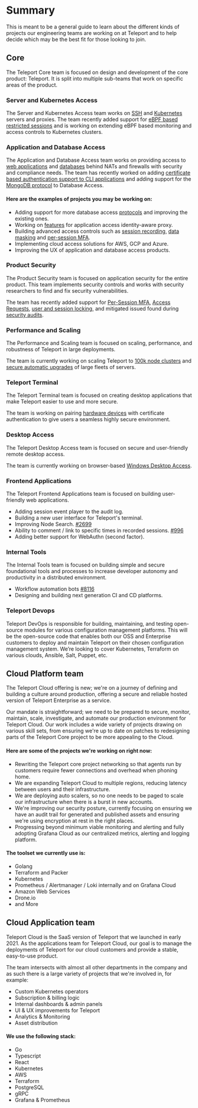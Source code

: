 # Summary

This is meant to be a general guide to learn about the different kinds of projects our engineering teams are working on at Teleport and to help decide which may be the best fit for those looking to join.

## Core

The Teleport Core team is focused on design and development of the core product: Teleport. It is split into multiple sub-teams that work on specific areas of the product.

### Server and Kubernetes Access

The Server and Kubernetes Access team works on [SSH](https://goteleport.com/ssh-server-access/) and [Kubernetes](https://goteleport.com/kubernetes-access/) servers and proxies. The team recently added support for [eBPF based restricted sessions](https://goteleport.com/docs/server-access/guides/restricted-session) and is working on extending eBPF based monitoring and access controls to Kubernetes clusters.

### Application and Database Access

The Application and Database Access team works on providing access to [web applications](https://goteleport.com/docs/application-access) and [databases](https://goteleport.com/docs/database-access/) behind NATs and firewalls with security and compliance needs. The team has recently worked on adding [certificate based authentication support to CLI applications](https://github.com/gravitational/teleport/pull/5918) and adding support for the [MongoDB protocol](https://github.com/gravitational/teleport/pull/7213) to Database Access.

#### Here are the examples of projects you may be working on:

* Adding support for more database access [protocols](https://github.com/gravitational/teleport/issues?q=is%3Aopen+is%3Aissue+label%3Adatabase-access+label%3Adb%2Frequested) and improving the existing ones.
* Working on [features](https://github.com/gravitational/teleport/issues?q=is%3Aissue+is%3Aopen+label%3Aapplication-access+label%3Afeature-request) for application access identity-aware proxy.
* Building advanced access controls such as [session recording](https://github.com/gravitational/teleport/issues/5799), [data masking](https://github.com/gravitational/teleport/issues/7150) and [per-session MFA](https://github.com/gravitational/teleport/issues/6172).
* Implementing cloud access solutions for AWS, GCP and Azure.
* Improving the UX of application and database access products.

### Product Security

The Product Security team is focused on application security for the entire product. This team implements security controls and works with security researchers to find and fix security vulnerabilities.

The team has recently added support for [Per-Session MFA](https://goteleport.com/docs/access-controls/guides/per-session-mfa/), [Access Requests](https://goteleport.com/docs/enterprise/workflow/), [user and session locking](https://github.com/gravitational/teleport/pull/7286), and mitigated issued found during [security audits](https://goteleport.com/resources/audits/).

### Performance and Scaling

The Performance and Scaling team is focused on scaling, performance, and robustness of Teleport in large deployments.

The team is currently working on scaling Teleport to [100k node clusters](https://github.com/gravitational/teleport/issues/4173) and [secure automatic upgrades](https://github.com/gravitational/teleport/pull/6691) of large fleets of servers.

### Teleport Terminal

The Teleport Terminal team is focused on creating desktop applications that make Teleport easier to use and more secure.

The team is working on pairing [hardware devices](https://github.com/gravitational/teleport/pull/7808) with certificate authentication to give users a seamless highly secure environment.

### Desktop Access

The Teleport Desktop Access team is focused on secure and user-friendly remote desktop access.

The team is currently working on browser-based [Windows Desktop Access](https://github.com/gravitational/teleport/pull/7725).

### Frontend Applications

The Teleport Frontend Applications team is focused on building user-friendly web applications.

* Adding session event player to the audit log.
* Building a new user interface for Teleport's terminal.
* Improving Node Search. [#2699](https://github.com/gravitational/teleport/issues/2699)
* Ability to comment / link to specific times in recorded sessions. [#996](https://github.com/gravitational/teleport/issues/996)
* Adding better support for WebAuthn (second factor).

### Internal Tools

The Internal Tools team is focused on building simple and secure foundational tools and processes to increase developer autonomy and productivity in a distributed environment.

* Workflow automation bots [#8116](https://github.com/gravitational/teleport/pull/8116)
* Designing and building next generation CI and CD platforms.

### Teleport Devops

Teleport DevOps is responsible for building, maintaining, and testing open-source modules for various configuration management platforms. This will be the open-source code that enables both our OSS and Enterprise customers to deploy and maintain Teleport on their chosen configuration management system. We’re looking to cover Kubernetes, Terraform on various clouds, Ansible, Salt, Puppet, etc.

## Cloud Platform team

The Teleport Cloud offering is new; we're on a journey of defining and building a culture around production, offering a secure and reliable hosted version of Teleport Enterprise as a service.

Our mandate is straightforward; we need to be prepared to secure, monitor, maintain, scale, investigate, and automate our production environment for Teleport Cloud. Our work includes a wide variety of projects drawing on various skill sets, from ensuring we're up to date on patches to redesigning parts of the Teleport Core project to be more appealing to the Cloud.

#### Here are some of the projects we're working on right now:

* Rewriting the Teleport core project networking so that agents run by customers require fewer connections and overhead when phoning home.
* We are expanding Teleport Cloud to multiple regions, reducing latency between users and their infrastructure.
* We are deploying auto scalers, so no one needs to be paged to scale our infrastructure when there is a burst in new accounts.
* We're improving our security posture, currently focusing on ensuring we have an audit trail for generated and published assets and ensuring we're using encryption at rest in the right places.
* Progressing beyond minimum viable monitoring and alerting and fully adopting Grafana Cloud as our centralized metrics, alerting and logging platform.

#### The toolset we currently use is:

* Golang
* Terraform and Packer
* Kubernetes
* Prometheus / Alertmanager / Loki internally and on Grafana Cloud
* Amazon Web Services
* Drone.io
* and More

## Cloud Application team

Teleport Cloud is the SaaS version of Teleport that we launched in early 2021. As the applications team for Teleport Cloud, our goal is to manage the deployments of Teleport for our cloud customers and provide a stable, easy-to-use product.

The team intersects with almost all other departments in the company and as such there is a large variety of projects that we're involved in, for example:

* Custom Kubernetes operators
* Subscription & billing logic
* Internal dashboards & admin panels
* UI & UX improvements for Teleport
* Analytics & Monitoring
* Asset distribution

#### We use the following stack:

* Go
* Typescript
* React
* Kubernetes
* AWS
* Terraform
* PostgreSQL
* gRPC
* Grafana & Prometheus
